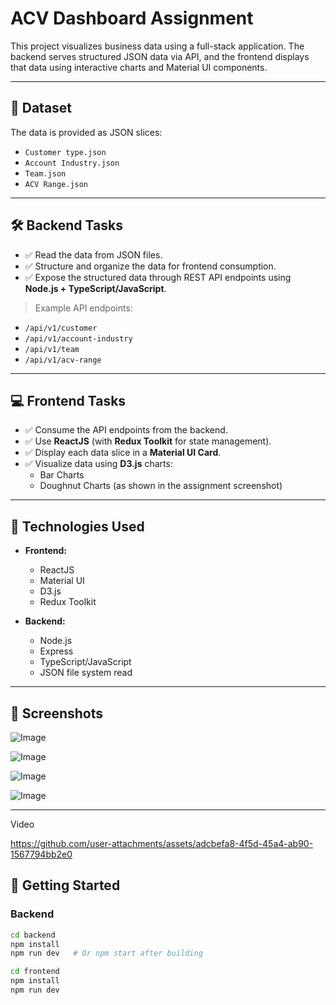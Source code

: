 # ACV Dashboard Assignment

This project visualizes business data using a full-stack application. The backend serves structured JSON data via API, and the frontend displays that data using interactive charts and Material UI components.

---

## 📁 Dataset

The data is provided as JSON slices:

- `Customer type.json`
- `Account Industry.json`
- `Team.json`
- `ACV Range.json`

---

## 🛠️ Backend Tasks

- ✅ Read the data from JSON files.
- ✅ Structure and organize the data for frontend consumption.
- ✅ Expose the structured data through REST API endpoints using **Node.js + TypeScript/JavaScript**.

> Example API endpoints:
- `/api/v1/customer`
- `/api/v1/account-industry`
- `/api/v1/team`
- `/api/v1/acv-range`

---

## 💻 Frontend Tasks

- ✅ Consume the API endpoints from the backend.
- ✅ Use **ReactJS** (with **Redux Toolkit** for state management).
- ✅ Display each data slice in a **Material UI Card**.
- ✅ Visualize data using **D3.js** charts:
  - Bar Charts
  - Doughnut Charts (as shown in the assignment screenshot)

---

## 🧪 Technologies Used

- **Frontend:**
  - ReactJS
  - Material UI
  - D3.js
  - Redux Toolkit

- **Backend:**
  - Node.js
  - Express
  - TypeScript/JavaScript
  - JSON file system read

---

## 📸 Screenshots

![Image](https://github.com/user-attachments/assets/5b6d7a25-28ed-4d98-a8b2-1e0f38b6d963)

![Image](https://github.com/user-attachments/assets/69dfbbe3-bc19-43c1-b64d-518a559e02af)

![Image](https://github.com/user-attachments/assets/fdfa2c2e-d551-4e94-a3b6-d787c090e6e9)

![Image](https://github.com/user-attachments/assets/047cd850-5a10-491b-bd1e-6c2c30ab605f)

---
Video

https://github.com/user-attachments/assets/adcbefa8-4f5d-45a4-ab90-1567794bb2e0

## 🚀 Getting Started

### Backend

```bash
cd backend
npm install
npm run dev   # Or npm start after building

cd frontend
npm install
npm run dev
